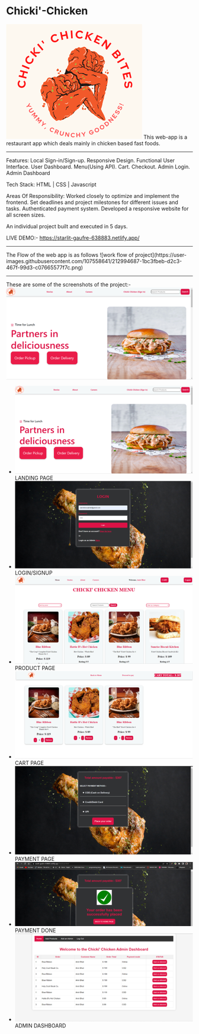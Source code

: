 <h1> Chicki'-Chicken </h1>
<img src="./Icons/logo.png" alt="Chicki-Chicken Logo" id="logo"/>
This web-app is a restaurant app which deals mainly in chicken based fast foods. 
<hr>

Features: Local Sign-in/Sign-up. Responsive Design. Functional User Interface. User Dashboard. Menu(Using API). Cart. Checkout. Admin Login. Admin Dashboard

Tech Stack: HTML | CSS | Javascript

Areas Of Responsibility: Worked closely to optimize and implement the frontend. Set deadlines and project milestones for different issues and tasks. Authenticated payment system. Developed a responsive website for all screen sizes.

An individual project built and executed in 5 days.

LIVE DEMO:- https://starlit-gaufre-638883.netlify.app/
<hr>
The Flow of the web app is as follows
![work flow of project](https://user-images.githubusercontent.com/107558641/212994687-1bc3fbeb-d2c3-467f-99d3-c07665577f7c.png)
<hr>
These are some of the screenshots of the project:-

<img src="./screenshots/Chicki Chicken Landing page ss.png"/>
<ul>
  <li><img src="./screenshots/Chicki Chicken Landing page ss.png"/>LANDING PAGE</li>
  <li><img src="./screenshots/Login ss.png"/>LOGIN/SIGNUP</li>
  <li><img src="./screenshots/MENU SS.png"/>PRODUCT PAGE</li>
  <li><img src="./screenshots/CART CSS.png"/>CART PAGE</li>
  <li><img src="./screenshots/CHECKOUT SS.png"/>PAYMENT PAGE</li>
  <li><img src="./screenshots/Payment.png"/>PAYMENT DONE</li>
  <li><img src="./screenshots/admin-dash.png"/>ADMIN DASHBOARD</li>

</ul>

